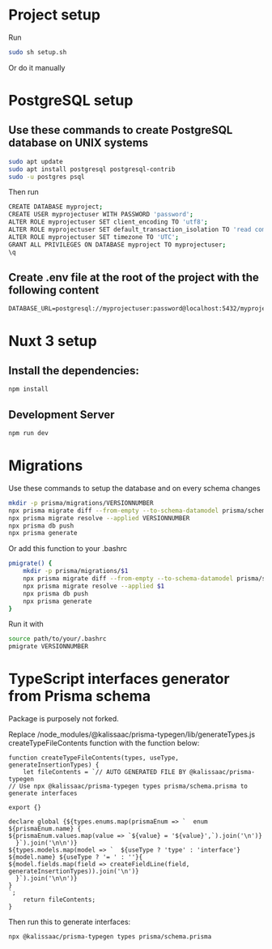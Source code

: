 # Project setup

Run

```bash
sudo sh setup.sh
```

Or do it manually

# PostgreSQL setup

## Use these commands to create PostgreSQL database on UNIX systems

```bash
sudo apt update
sudo apt install postgresql postgresql-contrib
sudo -u postgres psql
```

Then run

```bash
CREATE DATABASE myproject;
CREATE USER myprojectuser WITH PASSWORD 'password';
ALTER ROLE myprojectuser SET client_encoding TO 'utf8';
ALTER ROLE myprojectuser SET default_transaction_isolation TO 'read committed';
ALTER ROLE myprojectuser SET timezone TO 'UTC';
GRANT ALL PRIVILEGES ON DATABASE myproject TO myprojectuser;
\q
```

## Create .env file at the root of the project with the following content

```
DATABASE_URL=postgresql://myprojectuser:password@localhost:5432/myproject
```

# Nuxt 3 setup

## Install the dependencies:

```bash
npm install
```

## Development Server

```bash
npm run dev
```

# Migrations

Use these commands to setup the database and on every schema changes

```bash
mkdir -p prisma/migrations/VERSIONNUMBER
npx prisma migrate diff --from-empty --to-schema-datamodel prisma/schema.prisma --script > prisma/migrations/VERSIONNUMBER/migration.sql
npx prisma migrate resolve --applied VERSIONNUMBER
npx prisma db push
npx prisma generate
```

Or add this function to your .bashrc

```bash
pmigrate() {
    mkdir -p prisma/migrations/$1
    npx prisma migrate diff --from-empty --to-schema-datamodel prisma/schema.prisma --script > prisma/migrations/$1/migration.sql
    npx prisma migrate resolve --applied $1
    npx prisma db push
    npx prisma generate
}
```

Run it with

```bash
source path/to/your/.bashrc
pmigrate VERSIONNUMBER
```

# TypeScript interfaces generator from Prisma schema

Package is purposely not forked.

Replace /node_modules/@kalissaac/prisma-typegen/lib/generateTypes.js createTypeFileContents function with the function below:

```
function createTypeFileContents(types, useType, generateInsertionTypes) {
    let fileContents = `// AUTO GENERATED FILE BY @kalissaac/prisma-typegen
// Use npx @kalissaac/prisma-typegen types prisma/schema.prisma to generate interfaces

export {}

declare global {${types.enums.map(prismaEnum => `  enum ${prismaEnum.name} {
${prismaEnum.values.map(value => `${value} = '${value}',`).join('\n')}
  }`).join('\n\n')}
${types.models.map(model => `  ${useType ? 'type' : 'interface'} ${model.name} ${useType ? '= ' : ''}{
${model.fields.map(field => createFieldLine(field, generateInsertionTypes)).join('\n')}
  }`).join('\n\n')}
}
`;
    return fileContents;
}
```

Then run this to generate interfaces:

```bash
npx @kalissaac/prisma-typegen types prisma/schema.prisma
```
